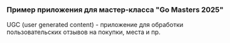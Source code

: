 ### Пример приложения для мастер-класса "Go Masters 2025"

UGC (user generated content) - приложение для обработки пользовательских отзывов на покупки, места и пр.